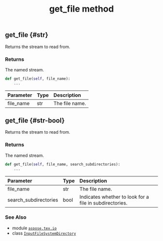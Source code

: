 ﻿---
title: get_file method
second_title: Aspose.TeX for Python via .NET API References
description: 
type: docs
weight: 20
url: /python-net/aspose.tex.io/inputfilesystemdirectory/get_file/
is_root: false
---

## get_file {#str}

Returns the stream to read from.


### Returns 


The named stream.


```python
def get_file(self, file_name):
    ...
```


| Parameter | Type | Description |
| :- | :- | :- |
| file_name | str | The file name. |


## get_file {#str-bool}

Returns the stream to read from.


### Returns 


The named stream.


```python
def get_file(self, file_name, search_subdirectories):
    ...
```


| Parameter | Type | Description |
| :- | :- | :- |
| file_name | str | The file name. |
| search_subdirectories | bool | Indicates whether to look for a file in subdirectories. |



### See Also
* module [`aspose.tex.io`](../../)
* class [`InputFileSystemDirectory`](/tex/python-net/aspose.tex.io/inputfilesystemdirectory)
